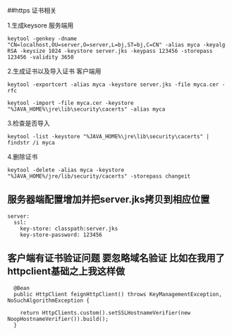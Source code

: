 ##https 证书相关

1.生成keysore 服务端用
   
    keytool -genkey -dname "CN=localhost,OU=server,O=server,L=bj,ST=bj,C=CN" -alias myca -keyalg RSA -keysize 1024 -keystore server.jks -keypass 123456 -storepass 123456 -validity 3650

2.生成证书以及导入证书 客户端用

    keytool -exportcert -alias myca -keystore server.jks -file myca.cer -rfc

    keytool -import -file myca.cer -keystore "%JAVA_HOME%\jre\lib\security\cacerts" -alias myca


3.检查是否导入

    keytool -list -keystore "%JAVA_HOME%\jre\lib\security\cacerts" | findstr /i myca


4.删除证书
    
    keytool -delete -alias myca -keystore "%JAVA_HOME%/jre/lib/security/cacerts" -storepass changeit
    
    
## 服务器端配置增加并把server.jks拷贝到相应位置

    server:
      ssl:
        key-store: classpath:server.jks
        key-store-password: 123456


## 客户端有证书验证问题 要忽略域名验证 比如在我用了httpclient基础之上我这样做

      @Bean
      public HttpClient feignHttpClient() throws KeyManagementException, NoSuchAlgorithmException {

        return HttpClients.custom().setSSLHostnameVerifier(new NoopHostnameVerifier()).build();
      }
    